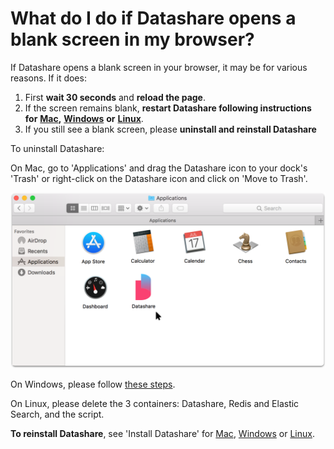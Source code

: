 # What do I do if Datashare opens a blank screen in my browser?

If Datashare opens a blank screen in your browser, it may be for various reasons. If it does:

1. First **wait 30 seconds** and **reload the page**.
2. If the screen remains blank, **restart Datashare following instructions for** [**Mac**](https://icij.gitbook.io/datashare/mac/how-to-open-datashare)**,** [**Windows**](https://icij.gitbook.io/datashare/windows/how-to-open-datashare) **or** [**Linux**](https://icij.gitbook.io/datashare/linux/how-to-open-datashare).
3. If you still see a blank screen, please **uninstall and reinstall Datashare**

To uninstall Datashare:

On Mac, go to 'Applications' and drag the Datashare icon to your dock's 'Trash' or right-click on the Datashare icon and click on 'Move to Trash'.

![](<../../../.gitbook/assets/Group 28 (1) (1) (1) (1) (3).png>)

On Windows, please follow [these steps](https://www.laptopmag.com/articles/uninstall-programs-windows-10).

On Linux, please delete the 3 containers: Datashare, Redis and Elastic Search, and the script.

**To reinstall Datashare**, see 'Install Datashare' for [Mac](https://icij.gitbook.io/datashare/mac/install-datashare-on-mac), [Windows](https://icij.gitbook.io/datashare/windows/install-datashare-on-mac) or [Linux](https://icij.gitbook.io/datashare/linux/install-datashare-on-mac).
